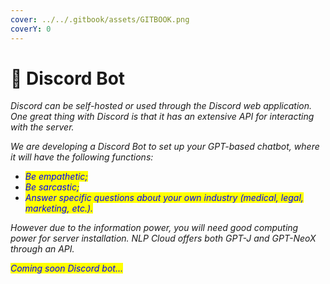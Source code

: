 ```yaml
---
cover: ../../.gitbook/assets/GITBOOK.png
coverY: 0
---
```


# 🔹 Discord Bot

_Discord can be self-hosted or used through the Discord web application. One great thing with Discord is that it has an extensive API for interacting with the server._

_We are developing a Discord Bot to set up your GPT-based chatbot, where it will have the following functions:_

* &#x20;_<mark style="color:blue;">Be empathetic;</mark>_
* _<mark style="color:blue;">Be sarcastic;</mark>_
* _<mark style="color:blue;">Answer specific questions about your own industry (medical, legal, marketing, etc.).</mark>_

_However due to the information power, you will need good computing power for server installation. NLP Cloud offers both GPT-J and GPT-NeoX through an API._

_<mark style="color:blue;">Coming soon Discord bot...</mark>_
